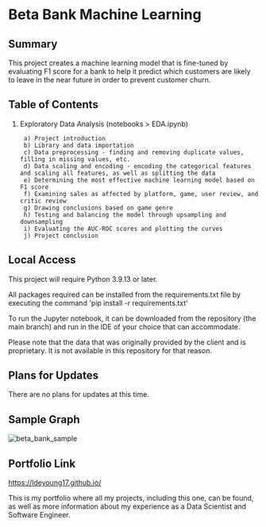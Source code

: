 # Beta Bank Machine Learning

<h2>Summary</h2>

This project creates a machine learning model that is fine-tuned by evaluating F1 score for a bank to help it predict which customers are likely to leave in the near future in order to prevent customer churn.

<h2>Table of Contents</h2>

1. Exploratory Data Analysis (notebooks > EDA.ipynb)
      
        a) Project introduction
        b) Library and data importation
        c) Data preprocessing - finding and removing duplicate values, filling in missing values, etc.
        d) Data scaling and encoding - encoding the categorical features and scaling all features, as well as splitting the data
        e) Determining the most effective machine learning model based on F1 score
        f) Examining sales as affected by platform, game, user review, and critic review
        g) Drawing conclusions based on game genre
        h) Testing and balancing the model through upsampling and downsampling
        i) Evaluating the AUC-ROC scores and plotting the curves
        j) Project conclusion

<h2>Local Access</h2>

This project will require Python 3.9.13 or later.

All packages required can be installed from the requirements.txt file by executing the command 'pip install -r requirements.txt'

To run the Jupyter notebook, it can be downloaded from the repository (the main branch) and run in the IDE of your choice that can accommodate.

Please note that the data that was originally provided by the client and is proprietary. It is not available in this repository for that reason.

<h2>Plans for Updates</h2>

There are no plans for updates at this time.

<h2>Sample Graph</h2>

![beta_bank_sample](https://github.com/LDeYoung17/beta-bank-practicum/assets/70500225/cf0bbec6-8978-45e5-ba20-6a530ae84230)


<h2>Portfolio Link</h2>

https://ldeyoung17.github.io/

This is my portfolio where all my projects, including this one, can be found, as well as more information about my experience as a Data Scientist and Software Engineer.
